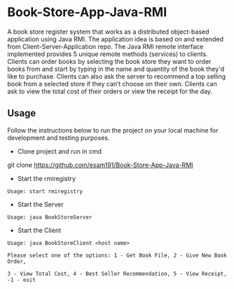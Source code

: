 # Book-Store-App-Java-RMI

A book store register system that works as a distributed object-based application using Java RMI. The application idea is based on and extended from Client-Server-Application repo. The Java RMI remote interface implemented provides 5 unique remote methods (services) to clients. Clients can order books by selecting the book store they want to order books from and start by typing in the name and quantity of the book they'd like to purchase. Clients can also ask the server to recommend a top selling book from a selected store if they can’t choose on their own. Clients can ask to view the total cost of their orders or view the receipt for the day.

## Usage

Follow the instructions below to run the project on your local machine for development and testing purposes. 

- Clone project and run in cmd

git clone https://github.com/esam191/Book-Store-App-Java-RMI

- Start the rmiregistry

```
Usage: start rmiregistry
```

- Start the Server

```
Usage: java BookStoreServer
```

- Start the Client

```
Usage: java BookStoreClient <host name>
```

```
Please select one of the options: 1 - Get Book File, 2 - Give New Book Order, 
```
```
3 - View Total Cost, 4 - Best Seller Recommendation, 5 - View Receipt, -1 - exit
```
